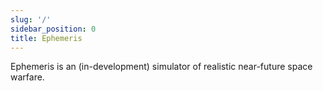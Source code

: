 ```yaml
---
slug: '/'
sidebar_position: 0
title: Ephemeris
---
```


Ephemeris is an (in-development) simulator of realistic near-future space warfare.